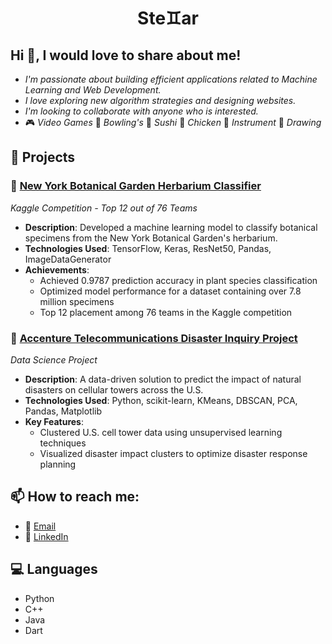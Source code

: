 <div id="header" align="center">
  <h1> 
     Ste♊ar
  </h1>
</div>

## Hi 👋, I would love to share about me!
- *I'm passionate about building efficient applications related to Machine Learning and Web Development.*
- *I love exploring new algorithm strategies and designing websites.*
- *I'm looking to collaborate with anyone who is interested.*
- 🎮 *Video Games* 🎳 *Bowling's* 🍣 *Sushi* 🍗 *Chicken* 🎹 *Instrument* 🎨 *Drawing*

## 🚀 Projects

### 🌱 [New York Botanical Garden Herbarium Classifier](https://github.com/crysstella/New-York-Botanical-Garden-Herbarium-Classifier.git)
*Kaggle Competition - Top 12 out of 76 Teams*

- **Description**: Developed a machine learning model to classify botanical specimens from the New York Botanical Garden's herbarium.
- **Technologies Used**: TensorFlow, Keras, ResNet50, Pandas, ImageDataGenerator
- **Achievements**:
  - Achieved 0.9787 prediction accuracy in plant species classification
  - Optimized model performance for a dataset containing over 7.8 million specimens
  - Top 12 placement among 76 teams in the Kaggle competition
   
### 🗼 [Accenture Telecommunications Disaster Inquiry Project](https://github.com/crysstella/Telecommunications-Disaster-Inquiry.git)
*Data Science Project*

- **Description**: A data-driven solution to predict the impact of natural disasters on cellular towers across the U.S.
- **Technologies Used**: Python, scikit-learn, KMeans, DBSCAN, PCA, Pandas, Matplotlib
- **Key Features**:
  - Clustered U.S. cell tower data using unsupervised learning techniques
  - Visualized disaster impact clusters to optimize disaster response planning
    
## 📫 How to reach me: 
- 📧 [Email](mailto:stellar.nguyenvva@gmail.com)
- 🔗 [LinkedIn](https://www.linkedin.com/in/stelalrnguyenvvan/)

## 💻 Languages
- Python
- C++
- Java
- Dart
